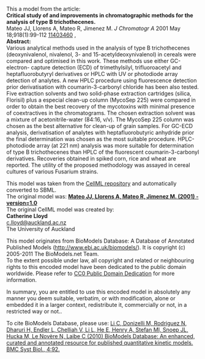 

This a model from the article:  
**Critical study of and improvements in chromatographic methods for the analysis of type B trichothecenes.**   
Mateo JJ, Llorens A, Mateo R, Jimenez M. _J Chromatogr A_ 2001 May
18;918(1):99-112 [11403460](http://www.ncbi.nlm.nih.gov/pubmed/11403460) ,  
**Abstract:**   
Various analytical methods used in the analysis of type B trichothecenes
(deoxynivalenol, nivalenol, 3- and 15-acetyldeoxynivalenol) in cereals were
compared and optimised in this work. These methods use either GC-electron-
capture detection (ECD) of trimethylsilyl, trifluoroacetyl and
heptafluorobutyryl derivatives or HPLC with UV or photodiode array detection
of analytes. A new HPLC procedure using fluorescence detection prior
derivatisation with coumarin-3-carbonyl chloride has been also tested. Five
extraction solvents and two solid-phase extraction cartridges (silica,
Florisil) plus a especial clean-up column (MycoSep 225) were compared in order
to obtain the best recovery of the mycotoxins with minimal presence of
coextractives in the chromatograms. The chosen extraction solvent was a
mixture of acetonitrile-water (84:16, v/v). The MycoSep 225 column was chosen
as the best alternative for clean-up of grain samples. For GC-ECD analysis,
derivatisation of analytes with heptafluorobutyric anhydride prior the final
determination was chosen as the most suitable procedure. HPLC-photodiode array
(at 221 nm) analysis was more suitable for determination of type B
trichothecenes than HPLC of the fluorescent coumarin-3-carbonyl derivatives.
Recoveries obtained in spiked corn, rice and wheat are reported. The utility
of the proposed methodology was assayed in cereal cultures of various Fusarium
strains.

This model was taken from the [CellML
repository](http://www.cellml.org/models) and automatically converted to SBML.  
The original model was: [ **Mateo JJ, Llorens A, Mateo R, Jimenez M. (2001) -
version=1.0**
](http://models.cellml.org/exposure/dfdbe75f8f7ba13935c05fc4120bd974)  
The original CellML model was created by:  
**Catherine Lloyd**   
c.lloyd@auckland.ac.nz  
The University of Auckland  

This model originates from BioModels Database: A Database of Annotated
Published Models (http://www.ebi.ac.uk/biomodels/). It is copyright (c)
2005-2011 The BioModels.net Team.  
To the extent possible under law, all copyright and related or neighbouring
rights to this encoded model have been dedicated to the public domain
worldwide. Please refer to [CC0 Public Domain
Dedication](http://creativecommons.org/publicdomain/zero/1.0/) for more
information.

In summary, you are entitled to use this encoded model in absolutely any
manner you deem suitable, verbatim, or with modification, alone or embedded it
in a larger context, redistribute it, commercially or not, in a restricted way
or not..  
  
To cite BioModels Database, please use: [Li C, Donizelli M, Rodriguez N,
Dharuri H, Endler L, Chelliah V, Li L, He E, Henry A, Stefan MI, Snoep JL,
Hucka M, Le Novère N, Laibe C (2010) BioModels Database: An enhanced, curated
and annotated resource for published quantitative kinetic models. BMC Syst
Biol., 4:92.](http://www.ncbi.nlm.nih.gov/pubmed/20587024)

